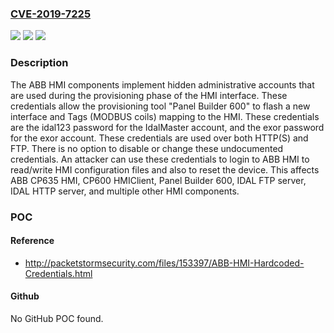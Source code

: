 ### [CVE-2019-7225](https://cve.mitre.org/cgi-bin/cvename.cgi?name=CVE-2019-7225)
![](https://img.shields.io/static/v1?label=Product&message=n%2Fa&color=blue)
![](https://img.shields.io/static/v1?label=Version&message=n%2Fa&color=blue)
![](https://img.shields.io/static/v1?label=Vulnerability&message=n%2Fa&color=brighgreen)

### Description

The ABB HMI components implement hidden administrative accounts that are used during the provisioning phase of the HMI interface. These credentials allow the provisioning tool "Panel Builder 600" to flash a new interface and Tags (MODBUS coils) mapping to the HMI. These credentials are the idal123 password for the IdalMaster account, and the exor password for the exor account. These credentials are used over both HTTP(S) and FTP. There is no option to disable or change these undocumented credentials. An attacker can use these credentials to login to ABB HMI to read/write HMI configuration files and also to reset the device. This affects ABB CP635 HMI, CP600 HMIClient, Panel Builder 600, IDAL FTP server, IDAL HTTP server, and multiple other HMI components.

### POC

#### Reference
- http://packetstormsecurity.com/files/153397/ABB-HMI-Hardcoded-Credentials.html

#### Github
No GitHub POC found.


